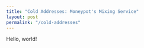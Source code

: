 ```yaml
---
title: "Cold Addresses: Moneypot's Mixing Service"
layout: post
permalink: "/cold-addresses"
---
```


Hello, world!
